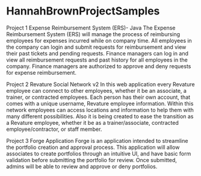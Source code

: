 # HannahBrownProjectSamples

Project 1 
Expense Reimbursement System (ERS)- Java
The Expense Reimbursement System (ERS) will manage the process of reimbursing employees for expenses incurred while on company time. All employees in the company can login and submit requests for reimbursement and view their past tickets and pending requests. Finance managers can log in and view all reimbursement requests and past history for all employees in the company. Finance managers are authorized to approve and deny requests for expense reimbursement.

Project 2 
Revature Social Network v2
In this web application every Revature employee can connect to other employees, whether it be an associate, a trainer, or contracted employees. Each person has their own account, that comes with a unique username, Revature employee information. Within this network employees can access locations and information to help them with many different possibilities. Also it is being created to ease the transition as a Revature employee, whether it be as a trainer/associate, contracted employee/contractor, or staff member.

Project 3 
Forge Application
Forge is an application intended to streamline the portfolio creation and approval process. This application will allow associates to create portfolios through an intuitive UI, and have basic form validation before submitting the portfolio for review. Once submitted, admins will be able to review and approve or deny portfolios.

